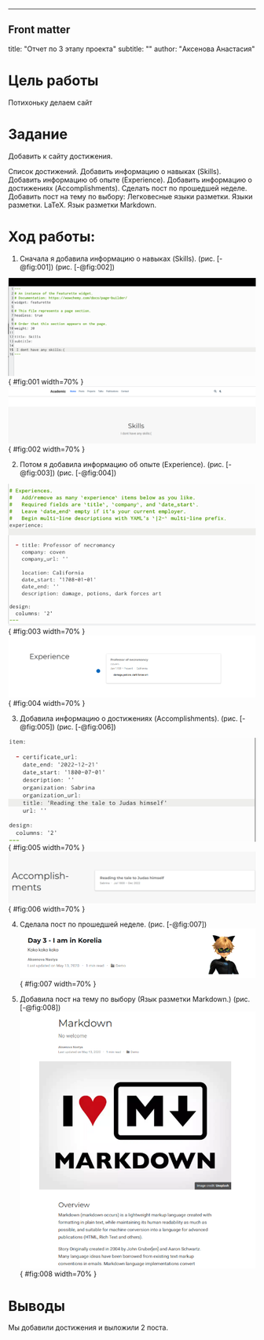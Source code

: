 ---
## Front matter
title: "Отчет по 3 этапу проекта"
subtitle: ""
author: "Аксенова Анастасия"


# Цель работы

Потихоньку делаем сайт

# Задание

Добавить к сайту достижения.

Список достижений.
Добавить информацию о навыках (Skills).
Добавить информацию об опыте (Experience).
Добавить информацию о достижениях (Accomplishments).
Сделать пост по прошедшей неделе.
Добавить пост на тему по выбору:
Легковесные языки разметки.
Языки разметки. LaTeX.
Язык разметки Markdown.

# Ход работы:

1) Сначала я добавила информацию о навыках (Skills).  (рис. [-@fig:001])  (рис. [-@fig:002])

![1](1.png){ #fig:001 width=70% }
![2](2.png){ #fig:002 width=70% }

2) Потом я добавила информацию об опыте (Experience).  (рис. [-@fig:003])  (рис. [-@fig:004])

![3](3.png){ #fig:003 width=70% }
![4](4.png){ #fig:004 width=70% }

3) Добавила информацию о достижениях (Accomplishments).  (рис. [-@fig:005])  (рис. [-@fig:006])

![5](5.png){ #fig:005 width=70% }
![6](6.png){ #fig:006 width=70% }

4) Сделала пост по прошедшей неделе.  (рис. [-@fig:007])
![7](7.png){ #fig:007 width=70% }

5) Добавила пост на тему по выбору (Язык разметки Markdown.)  (рис. [-@fig:008])
![8](8.png){ #fig:008 width=70% }



# Выводы

Мы добавили достижения и выложили 2 поста.

